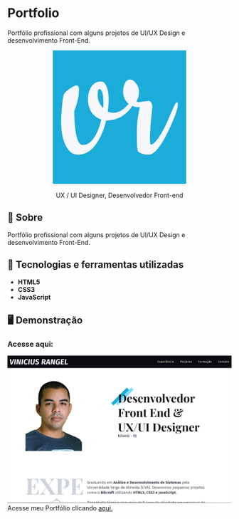 # Portfolio
 Portfólio profissional com alguns projetos de UI/UX Design e desenvolvimento Front-End.

<div align="center">
 <img src="https://github.com/Vinicius-Rangel-dev/Portfolio/blob/f51cbcdaf3284a9bc97c17ba3ef82052daeb0372/img/og-image.png">
 <p>UX / UI Designer, Desenvolvedor Front-end</p>
</div>
 
 ## 📖 Sobre
 Portfólio profissional com alguns projetos de UI/UX Design e desenvolvimento Front-End.
 
 ## 🔧 Tecnologias e ferramentas utilizadas
- **HTML5**
- **CSS3**
- **JavaScript**

## 🖥️ Demonstração
### Acesse aqui:

<a href="https://bikcraft-vinicius.netlify.app"><img src="https://github.com/Vinicius-Rangel-dev/Portfolio/blob/ffb4cc148af2689696263ee06561efb78409f595/cover.png"></a>
Acesse meu Portfólio clicando <a href="./">aqui.</a>
